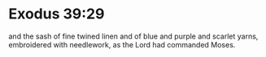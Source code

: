 # Exodus 39:29

and the sash of fine twined linen and of blue and purple and scarlet yarns, embroidered with needlework, as the Lord had commanded Moses.
